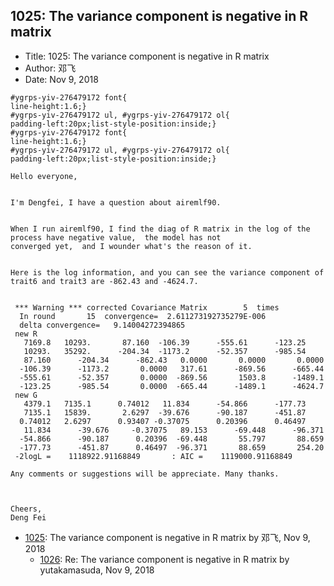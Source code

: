 ## 1025: The variance component is negative in R matrix

- Title: 1025: The variance component is negative in R matrix
- Author: 邓飞
- Date: Nov 9, 2018
```
#ygrps-yiv-276479172 font{
line-height:1.6;}
#ygrps-yiv-276479172 ul, #ygrps-yiv-276479172 ol{
padding-left:20px;list-style-position:inside;}
#ygrps-yiv-276479172 font{
line-height:1.6;}
#ygrps-yiv-276479172 ul, #ygrps-yiv-276479172 ol{
padding-left:20px;list-style-position:inside;}
 
Hello everyone,


I'm Dengfei, I have a question about airemlf90.


When I run airemlf90, I find the diag of R matrix in the log of the process have negative value,  the model has not
converged yet,	and I wounder what's the reason of it.


Here is the log information, and you can see the variance component of trait6 and trait3 are -862.43 and -4624.7.


 *** Warning *** corrected Covariance Matrix		5  times
  In round	     15  convergence=  2.611273192735279E-006
  delta convergence=   9.14004272394865     
 new R
   7169.8	10293.	     87.160	 -106.39      -555.61	   -123.25    
   10293.	35292.	    -204.34	 -1173.2      -52.357	   -985.54    
   87.160      -204.34	    -862.43	  0.0000       0.0000	    0.0000    
  -106.39      -1173.2	     0.0000	  317.61      -869.56	   -665.44    
  -555.61      -52.357	     0.0000	 -869.56       1503.8	   -1489.1    
  -123.25      -985.54	     0.0000	 -665.44      -1489.1	   -4624.7    
 new G
   4379.1	7135.1	    0.74012	  11.834      -54.866	   -177.73    
   7135.1	15839.	     2.6297	 -39.676      -90.187	   -451.87    
  0.74012	2.6297	    0.93407	-0.37075      0.20396	   0.46497    
   11.834      -39.676	   -0.37075	  89.153      -69.448	   -96.371    
  -54.866      -90.187	    0.20396	 -69.448       55.797	    88.659    
  -177.73      -451.87	    0.46497	 -96.371       88.659	    254.20    
 -2logL =    1118922.91168849	    : AIC =    1119000.91168849     
    
Any comments or suggestions will be appreciate. Many thanks.



Cheers,
Deng Fei

```

- [1025](1025.md): The variance component is negative in R matrix by 邓飞, Nov 9, 2018
    - [1026](1026.md): Re: The variance component is negative in R matrix by yutakamasuda, Nov 9, 2018
